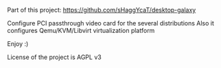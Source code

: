 Part of this project: https://github.com/sHaggYcaT/desktop-galaxy

Configure PCI passthrough video card for the several distributions
Also it configures Qemu/KVM/Libvirt virtualization platform

Enjoy :)

License of the project is AGPL v3
